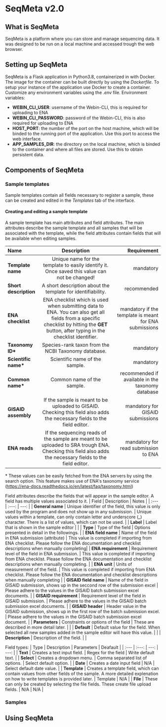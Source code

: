# SeqMeta v2.0

## What is SeqMeta

SeqMeta is a platform where you can store and manage sequencing data. It was designed to be run on a local machine and accessed trough the web browser.


## Setting up SeqMeta

SeqMeta is a Flask application in Python3.8, containerized in with Docker. The image for the container can be built directly by using the *Dockerfile*.
To setup your instance of the application use Docker to create a container. Customize any environment variables using the *.env* file.
Environment variables:
- **WEBIN_CLI_USER**: username of the Webin-CLI, this is required for uploading to ENA
- **WEBIN_CLI_PASSWORD**: password of the Webin-CLI, this is also required for uploading to ENA
- **HOST_PORT**: the number of the port on the host machine, which will be binded to the running port of the application. Use this port to access the web interface.
- **APP_SAMPLES_DIR**: the directory on the local machine, which is binded to the container and where all files are stored. Use this to obtain persistent data.


## Components of SeqMeta

### Sample templates

Sample templates contain all fields necessary to register a sample, these can be created and edited in the *Templates* tab of the interface.

#### Creating and editing a sample template

A sample template has main attributes and field attributes. The main attributes describe the sample template and all samples that will be associated with the template, while the field attributes contain fields that will be available when editing samples.

| Name | Description | Requirement |
| :--- | :---: | ---: |
| **Template name** | Unique name for the template to easily identify it. Once saved this value can not be changed! | mandatory |
| **Short description** | A short description about the template for identifiability. | recommended |
| **ENA checklist** | ENA checklist which is used when submitting data to ENA. You can also get all fields from a specific checklist by hitting the **GET** button, after typing in the checklist identifier. | mandatory if the template is meant for ENA submissions |
| **Taxonomy ID\*** | Species-rank taxon from the NCBI Taxonomy database. | mandatory |
| **Scientific name\*** | Scientific name of the sample. | mandatory |
| **Common name\*** | Common name of the sample. | recommended if available in the taxonomy database |
| **GISAID assembly** | If the sample is meant to be uploaded to GISAID. Checking this field also adds the necessary fields to the field editor. | mandatory for GISAID submissions |
| **ENA reads** | If the sequencing reads of the sample are meant to be uploaded to SRA trough ENA. Checking this field also adds the necessary fields to the field editor. | mandatory for read submission to ENA |

 \* These values can be easily fetched from the ENA servers by using the search option. This feature makes use of ENA's taxonomy service (https://ena-docs.readthedocs.io/en/latest/faq/taxonomy.html)


Field attributes describe the fields that will appear in the sample editor. A field has multiple values associated to it.
| Field | Description | Notes |
| :--- | :---: | ---: |
| **General name** | Unique identifier of the field, this value is only used by the program and does not show up in any submission. | Unique values within a template, can only contain letter and underscore (_) character. There is a list of values, which can not be used. |
| **Label** | Label that is shown in the sample editor | |
| **Type** | Type of the field | Options presented in detail in the followings. | 
| **ENA field name** | Name of the field in ENA submission (attribute) | This value is completed if importing from ENA checklist. Please follow the ENA documentation and checklist descriptions when manually completing|
| **ENA requirement** | Requirement level of the field in ENA submission. | This value is completed if importing from ENA checklist. Please follow the ENA documentation and checklist descriptions when manually completing. |
| **ENA unit** | Units of measurement of the field. | This value is completed if importing from ENA checklist. Please follow the ENA documentation and checklist descriptions when manually completing |
| **GISAID field name** | Name of the field in GISAID submission, shows up in the seccond row of the submission excel | Please adhere to the values in the GISAID batch submission excel documents. |
| **GISAID requirement** | Requirement level of the field in GISAID submission. | Please adhere to the values in the GISAID batch submission excel documents. |
| **GISAID header** | Header value in the  GISAID submission, shows up in the first row of the batch submission excel. | Please adhere to the values in the GISAID batch submission excel document. |
| **Parameters** | Constraints or options of the field | These are described in more detail later. | |
| **Default** | Default value for the field. When selected all new samples added in the sample editor will have this value. | |
| **Description** | Description of the field. | |



Field types:
| Type | Description | Parameters | Deafault |
| :--- | :---: | ---: | ---: |
| **Text** | Creates a text input field. | Regex for the field | Write default text. |
| **Select** | Creates a dropdown menu. | Comma separated list of options. | Select default option. | 
| **Date** | Creates a date input field | N/A | Select default date value. |
| **Template** | Creates a template field, which can contain values from other fields of the sample. A more detailed explenation on how to write templates is provided later. | Template | N/A |
| **File** | These can only be created by selecting the file fields. These create file upload fields. | N/A | N/A |


### Samples


## Using SeqMeta

